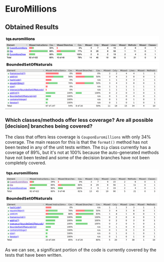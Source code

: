# EuroMillions

## Obtained Results

![EuroMillions](imgs/euromillions-before.png)
![BoundedSetOfNaturals](imgs/boundedsetofnaturals-before.png)

### Which classes/methods offer less coverage? Are all possible [decision] branches being covered?

The class that offers less coverage is `CouponEuromillions` with only 34% coverage. The main reason for this is that
the `format()` method has not been tested in any of the unit tests written. The `Dip` class currently has a coverage of
89%, but it's not at 100% because the auto-generated methods have not been tested and some of the decision branches have
not been completely covered.

![EuroMillions](imgs/euromillions-after.png)
![BoundedSetOfNaturals](imgs/boundedsetofnaturals-after.png)

As we can see, a significant portion of the code is currently covered by the tests that have been written.